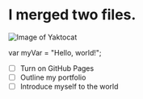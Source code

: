 # I merged two files.

![Image of Yaktocat](https://octodex.github.com/images/yaktocat.png)

var myVar = "Hello, world!";

- [ ] Turn on GitHub Pages
- [ ] Outline my portfolio
- [ ] Introduce myself to the world
